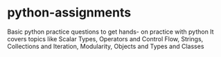# python-assignments
Basic python practice questions to get hands- on practice with python
It covers topics like Scalar Types, Operators and Control Flow, Strings, Collections and Iteration, Modularity, Objects and Types and Classes
